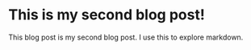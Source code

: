 # This is my second blog post!


This blog post is my second blog post. I use this to explore markdown.